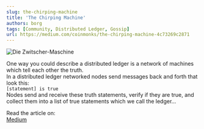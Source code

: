 ```yaml
---
slug: the-chirping-machine
title: 'The Chirping Machine'
authors: borg
tags: [Community, Distributed Ledger, Gossip]
url: https://medium.com/coinmonks/the-chirping-machine-4c73269c2871
---
```


![Die Zwitscher-Maschine](https://miro.medium.com/max/1400/0*-ldlm3IWjU4FOEBU.jpg)

One way you could describe a distributed ledger is a network of machines which tell each other the truth.  
In a distributed ledger networked nodes send messages back and forth that look this:  
`[statement] is true`  
Nodes send and receive these truth statements, verify if they are true, and collect them into a list of true statements which we call the ledger...

Read the article on:  
[Medium](https://medium.com/coinmonks/the-chirping-machine-4c73269c2871)
